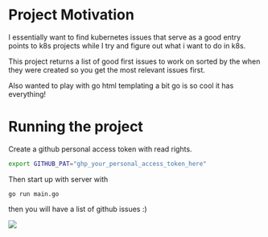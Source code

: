 # Project Motivation
I essentially want to find kubernetes issues that serve as a good entry points to k8s projects while I try and figure out what i want to do in k8s. 

This project returns a list of good first issues to work on sorted by the when they were created so you get the most relevant issues first.

Also wanted to play with go html templating a bit go is so cool it has everything!
# Running the project 
Create a github personal access token with read rights. 

```bash
export GITHUB_PAT="ghp_your_personal_access_token_here"
```


Then start up with server with 
```
go run main.go
```

then you will have a list of github issues :) 

![](https://ibb.co/Mf87QD4)
